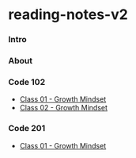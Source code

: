# reading-notes-v2

### Intro

### About

### Code 102

- [Class 01 - Growth Mindset](https://github.com/VMO2020/reading-notes-v2/blob/main/code-102/102class-01.md)
- [Class 02 - Growth Mindset](https://github.com/VMO2020/reading-notes-v2/blob/main/code-102/102class-02.md)

### Code 201

- [Class 01 - Growth Mindset](https://github.com/VMO2020/reading-notes-v2/blob/main/code-201/201class-01.md)
